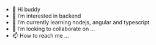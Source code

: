 - 👋 Hi buddy
- 👀 I’m interested in backend
- 🌱 I’m currently learning nodejs, angular and typescript
- 💞️ I’m looking to collaborate on ...
- 📫 How to reach me ...

<!---
Kross26/Kross26 is a ✨ special ✨ repository because its `README.md` (this file) appears on your GitHub profile.
You can click the Preview link to take a look at your changes.
--->
